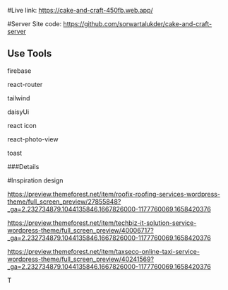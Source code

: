 #Live link: https://cake-and-craft-450fb.web.app/

#Server Site code: https://github.com/sorwartalukder/cake-and-craft-server

## Use Tools 

firebase

react-router

tailwind

daisyUi

react icon

react-photo-view
 
toast


###Details

#Inspiration design

https://preview.themeforest.net/item/roofix-roofing-services-wordpress-theme/full_screen_preview/27855848?_ga=2.232734879.1044135846.1667826000-1177760069.1658420376

https://preview.themeforest.net/item/techbiz-it-solution-service-wordpress-theme/full_screen_preview/40006717?_ga=2.232734879.1044135846.1667826000-1177760069.1658420376

https://preview.themeforest.net/item/taxseco-online-taxi-service-wordpress-theme/full_screen_preview/40241569?_ga=2.232734879.1044135846.1667826000-1177760069.1658420376





T
